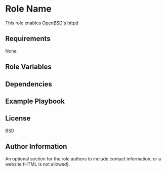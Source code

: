 Role Name
=========

This role enables [OpenBSD's httpd](https://man.openbsd.org/httpd)

Requirements
------------

None

Role Variables
--------------


Dependencies
------------


Example Playbook
----------------


License
-------

BSD

Author Information
------------------

An optional section for the role authors to include contact information, or a website (HTML is not allowed).
